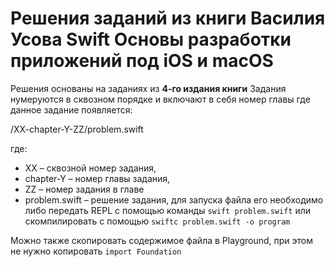 # Решения заданий из книги Василия Усова Swift Основы разработки приложений под iOS и macOS

Решения основаны на заданиях из **4-го издания книги**
Задания нумеруются в сквозном порядке и включают в себя номер главы где данное задание появляется:

/XX-chapter-Y-ZZ/problem.swift

где: 
- XX – сквозной номер задания,
- chapter-Y – номер главы задания,
- ZZ – номер задания в главе
- problem.swift – решение задания, для запуска файла его необходимо либо передать REPL с помощью команды ```swift problem.swift``` или скомпилировать с помощью ```swiftc problem.swift -o program```

Можно также скопировать содержимое файла в Playground, при этом не нужно копировать ```import Foundation```
